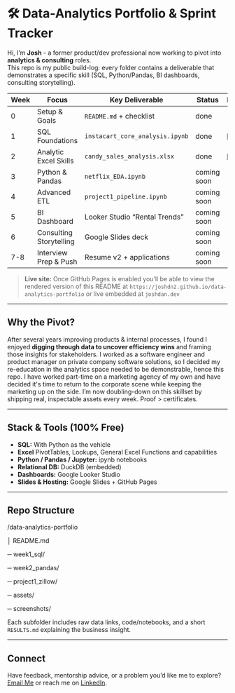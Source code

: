# 🛠 Data-Analytics Portfolio & Sprint Tracker

Hi, I’m **Josh** - a former product/dev professional now working to pivot into **analytics & consulting** roles.  
This repo is my public build-log: every folder contains a deliverable that demonstrates a specific skill (SQL, Python/Pandas, BI dashboards, consulting storytelling).

| Week | Focus                  | Key Deliverable | Status | Link |
|------|------------------------|-----------------|--------|------|
| 0    | Setup & Goals          | `README.md` + checklist | done | - |
| 1    | SQL Foundations        | `instacart_core_analysis.ipynb`  | done | [link](https://github.com/joshdn2/data-analytics-portfolio/tree/main/sql/instacart) |
| 2    | Analytic Excel Skills  | `candy_sales_analysis.xlsx`  | done | [link](https://1drv.ms/x/c/4f16675b56ffc124/EesJ7zXzfjFIqKworaekU5cBv1p6Q_dI_3HfWGtXThrCMA?e=NhADzO) |
| 3    | Python & Pandas        | `netflix_EDA.ipynb` | coming soon | - |
| 4    | Advanced ETL     | `project1_pipeline.ipynb` | coming soon | - |
| 5    | BI Dashboard           | Looker Studio “Rental Trends” | coming soon | - |
| 6    | Consulting Storytelling| Google Slides deck | coming soon | - |
| 7-8  | Interview Prep & Push  | Resume v2 + applications | coming soon | - |

> **Live site:** Once GitHub Pages is enabled you’ll be able to view the rendered version of this README at `https://joshdn2.github.io/data-analytics-portfolio` or live embedded at `joshdan.dev`

---

##  Why the Pivot?

After several years improving products & internal processes, I found I enjoyed **digging through data to uncover efficiency wins** and framing those insights for stakeholders. 
I worked as a software engineer and product manager on private company software solutions, so I decided my re-education in the analytics space needed to be demonstrable, hence this repo. 
I have worked part-time on a marketing agency of my own and have decided it's time to return to the corporate scene while keeping the marketing up on the side. 
I’m now doubling-down on this skillset by shipping real, inspectable assets every week. Proof > certificates. 

---

##  Stack & Tools (100% Free)

* **SQL:** With Python as the vehicle 
* **Excel** PivotTables, Lookups, General Excel Functions and capabilities
* **Python / Pandas / Jupyter:** ipynb notebooks  
* **Relational DB:** DuckDB (embedded)  
* **Dashboards:** Google Looker Studio  
* **Slides & Hosting:** Google Slides + GitHub Pages  

---

##  Repo Structure

/data-analytics-portfolio

│ README.md

─ week1_sql/

─ week2_pandas/

─ project1_zillow/

─ assets/

─ screenshots/


Each subfolder includes raw data links, code/notebooks, and a short `RESULTS.md` explaining the business insight.

---

##  Connect

Have feedback, mentorship advice, or a problem you’d like me to explore?  
[Email Me](mailto:joshdn2@gmail.com) or reach me on [LinkedIn](https://www.linkedin.com/in/josh-danneman/).


